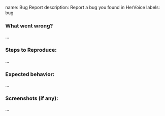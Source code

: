 name: Bug Report
description: Report a bug you found in HerVoice
labels: bug

### What went wrong?
...

### Steps to Reproduce:
...

### Expected behavior:
...

### Screenshots (if any):
...
